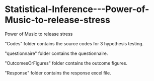 # Statistical-Inference---Power-of-Music-to-release-stress

Power of Music to release stress

"Codes" folder contains the source codes for 3 hypothesis testing.

"questionnaire" folder contains the questionnaire.

"OutcomesOrFigures" folder contains the outcome figures.

"Response" folder contains the response excel file.
